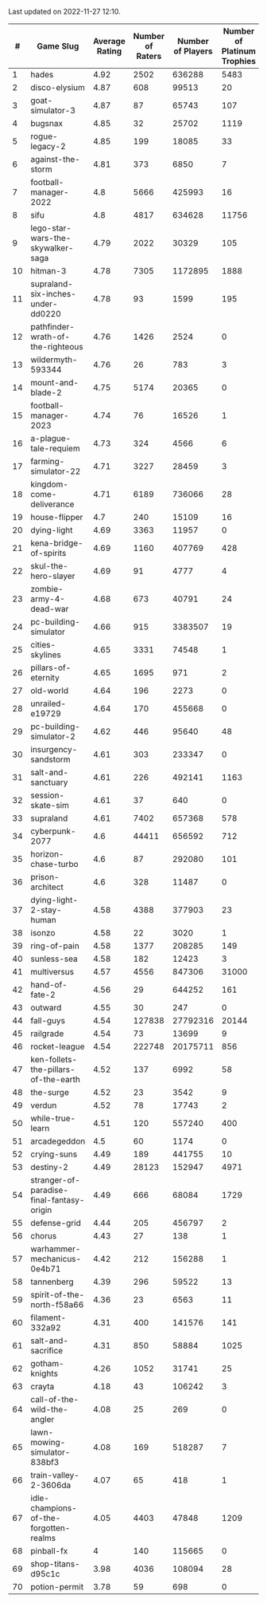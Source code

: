 Last updated on 2022-11-27 12:10.


|#|Game Slug|Average Rating|Number of Raters|Number of Players|Number of Platinum Trophies|Max Rarity (%)|
|---|---|---|---|---|---|---|
|1|hades|4.92|2502|636288|5483|89|
|2|disco-elysium|4.87|608|99513|20|28|
|3|goat-simulator-3|4.87|87|65743|107|91|
|4|bugsnax|4.85|32|25702|1119|97|
|5|rogue-legacy-2|4.85|199|18085|33|0.9|
|6|against-the-storm|4.81|373|6850|7|28|
|7|football-manager-2022|4.8|5666|425993|16|49|
|8|sifu|4.8|4817|634628|11756|96|
|9|lego-star-wars-the-skywalker-saga|4.79|2022|30329|105|98|
|10|hitman-3|4.78|7305|1172895|1888|48|
|11|supraland-six-inches-under-dd0220|4.78|93|1599|195|99|
|12|pathfinder-wrath-of-the-righteous|4.76|1426|2524|0|40|
|13|wildermyth-593344|4.76|26|783|3|2|
|14|mount-and-blade-2|4.75|5174|20365|0|6|
|15|football-manager-2023|4.74|76|16526|1|80|
|16|a-plague-tale-requiem|4.73|324|4566|6|92|
|17|farming-simulator-22|4.71|3227|28459|3|80|
|18|kingdom-come-deliverance|4.71|6189|736066|28|30|
|19|house-flipper|4.7|240|15109|16|93|
|20|dying-light|4.69|3363|11957|0|96|
|21|kena-bridge-of-spirits|4.69|1160|407769|428|94|
|22|skul-the-hero-slayer|4.69|91|4777|4|96|
|23|zombie-army-4-dead-war|4.68|673|40791|24|67|
|24|pc-building-simulator|4.66|915|3383507|19|48|
|25|cities-skylines|4.65|3331|74548|1|74|
|26|pillars-of-eternity|4.65|1695|971|2|80|
|27|old-world|4.64|196|2273|0|85|
|28|unrailed-e19729|4.64|170|455668|0|4|
|29|pc-building-simulator-2|4.62|446|95640|48|75|
|30|insurgency-sandstorm|4.61|303|233347|0|6|
|31|salt-and-sanctuary|4.61|226|492141|1163|83|
|32|session-skate-sim|4.61|37|640|0|27|
|33|supraland|4.61|7402|657368|578|99|
|34|cyberpunk-2077|4.6|44411|656592|712|62|
|35|horizon-chase-turbo|4.6|87|292080|101|83|
|36|prison-architect|4.6|328|11487|0|37|
|37|dying-light-2-stay-human|4.58|4388|377903|23|0.8|
|38|isonzo|4.58|22|3020|1|61|
|39|ring-of-pain|4.58|1377|208285|149|96|
|40|sunless-sea|4.58|182|12423|3|37|
|41|multiversus|4.57|4556|847306|31000|78|
|42|hand-of-fate-2|4.56|29|644252|161|72|
|43|outward|4.55|30|247|0|78|
|44|fall-guys|4.54|127838|27792316|20144|5|
|45|railgrade|4.54|73|13699|9|98|
|46|rocket-league|4.54|222748|20175711|856|76|
|47|ken-follets-the-pillars-of-the-earth|4.52|137|6992|58|49|
|48|the-surge|4.52|23|3542|9|94|
|49|verdun|4.52|78|17743|2|73|
|50|while-true-learn|4.51|120|557240|400|93|
|51|arcadegeddon|4.5|60|1174|0|94|
|52|crying-suns|4.49|189|441755|10|65|
|53|destiny-2|4.49|28123|152947|4971|95|
|54|stranger-of-paradise-final-fantasy-origin|4.49|666|68084|1729|98|
|55|defense-grid|4.44|205|456797|2|80|
|56|chorus|4.43|27|138|1|85|
|57|warhammer-mechanicus-0e4b71|4.42|212|156288|1|24|
|58|tannenberg|4.39|296|59522|13|86|
|59|spirit-of-the-north-f58a66|4.36|23|6563|11|60|
|60|filament-332a92|4.31|400|141576|141|93|
|61|salt-and-sacrifice|4.31|850|58884|1025|91|
|62|gotham-knights|4.26|1052|31741|25|35|
|63|crayta|4.18|43|106242|3|23|
|64|call-of-the-wild-the-angler|4.08|25|269|0|92|
|65|lawn-mowing-simulator-838bf3|4.08|169|518287|7|88|
|66|train-valley-2-3606da|4.07|65|418|1|89|
|67|idle-champions-of-the-forgotten-realms|4.05|4403|47848|1209|1|
|68|pinball-fx|4|140|115665|0|86|
|69|shop-titans-d95c1c|3.98|4036|108094|28|98|
|70|potion-permit|3.78|59|698|0|98|
